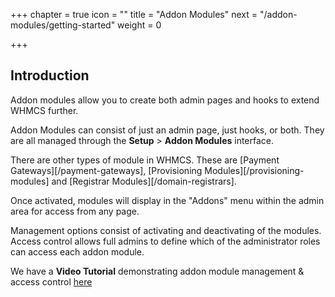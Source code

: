 +++
chapter = true
icon = "<i class='fa fa-file-o fa-fw'></i>"
title = "Addon Modules"
next = "/addon-modules/getting-started"
weight = 0

+++

## Introduction

Addon modules allow you to create both admin pages and hooks to extend WHMCS further.

Addon Modules can consist of just an admin page, just hooks, or both.
They are all managed through the **Setup** > **Addon Modules** interface.

There are other types of module in WHMCS. These are [Payment Gateways][/payment-gateways], [Provisioning Modules][/provisioning-modules] and [Registrar Modules][/domain-registrars].

Once activated, modules will display in the "Addons" menu within the admin area for access from any page.

Management options consist of activating and deactivating of the modules.
Access control allows full admins to define which of the administrator roles can access each addon module.

We have a **Video Tutorial** demonstrating addon module management & access control [here][video-tutorial]



[gateway-modules]: gateway-modules "Gateway Module Documentation"
[provisioning-modules]: provisioning-modules "Provisioning Module Developer Documentation"
[registrar-modules]: registrar-modules "Registrar Module Developer Documentation"
[video-tutorial]: https://www.youtube.com/watch?v=39TpVTs8onE "Addon Modules"
